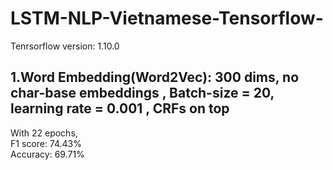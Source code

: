 # LSTM-NLP-Vietnamese-Tensorflow-
Tenrsorflow version: 1.10.0 <br />

## 1.Word Embedding(Word2Vec): 300 dims, no char-base embeddings , Batch-size = 20, learning rate = 0.001 , CRFs on top <br />
With 22 epochs, <br />
F1 score: 74.43%<br />
Accuracy: 69.71%<br />
